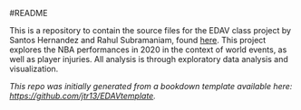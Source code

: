 #README

This is a repository to contain the source files for the EDAV class project by Santos Hernandez and Rahul Subramaniam, found [here](hernandz.github.io/nba_edav_2021/). This project explores the NBA performances in 2020 in the context of world events, as well as player  injuries. All analysis is through exploratory data analysis and visualization.



*This repo was initially generated from a bookdown template available here: https://github.com/jtr13/EDAVtemplate.*	




